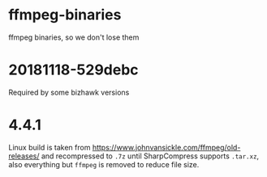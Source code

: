 # ffmpeg-binaries
ffmpeg binaries, so we don't lose them

# 20181118-529debc
Required by some bizhawk versions

# 4.4.1
Linux build is taken from https://www.johnvansickle.com/ffmpeg/old-releases/ and recompressed to `.7z` until SharpCompress supports `.tar.xz`, also everything but `ffmpeg` is removed to reduce file size.

